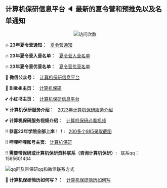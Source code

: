 ## 计算机保研信息平台 :speaker: 最新的夏令营和预推免以及名单通知

<p align="center"> 
  <img src="https://profile-counter.glitch.me/jsjby/count.svg" alt ="访问次数" title ="访问次数"/>
</p>

:fire: **23年夏令营通知：**  &nbsp; [夏令营通知](https://github.com/jsjby/jsjby_2023/tree/main)

:fire: **23年夏令营入营名单：**  &nbsp; [夏令营入营名单](https://github.com/jsjby/jsjby23_ruying)

:fire: **23年夏令营优营名单：**  &nbsp; [夏令营优营名单](https://github.com/jsjby/youying)

:heartbeat: **微信公众号：**  &nbsp; [计算机保研信息平台](https://mp.weixin.qq.com/s/EEEoK8YZXddrS9m9SOTwDQ)

:revolving_hearts: **Bilibili主页：**  &nbsp; [计算机保研](https://space.bilibili.com/258646084?)

:two_hearts: **小红书主页：**  &nbsp; [计算机保研信息平台](https://www.xiaohongshu.com/user/profile/558ce88b874dfa0e75b5d7e5)

:heartpulse: **计算机保研服务介绍：**  &nbsp; <a href="https://github.com/jsjby/jsjby_2023/blob/main/PDF/23年计算机保研方案.pdf" target="_blank">2023年计算机保研服务介绍</a>

:two_hearts: **计算机保研服务视频介绍：**  &nbsp; [计算机保研必看视频](https://www.bilibili.com/video/BV1Fj411u7zn/?spm_id_from=333.999.0.0&vd_source=7c9ce7d55b7c6574f2790a234db68a8f)

:bangbang: **恭喜23年学院全部上岸！！:** &nbsp; [200多个985录取截图](https://mp.weixin.qq.com/s/jeCpdNB8pRGNWEeiWPE6Tw) <br />

:bangbang: **哔哩哔哩账号主页:** &nbsp; [计算机保研](https://space.bilibili.com/258646084) <br />

:bangbang: **需要带保研或计算机保研资料联系（咨询计算机保研）:** &nbsp; 联系qq：1585601434 <br />

![qq群及带保研qq和微信联系方式](https://github.com/jsjby/jsjby/blob/main/logo.png)

:heartbeat: **计算机保研简历如何写？：**  &nbsp; [计算机保研简历如何写](https://www.bilibili.com/video/BV1Re411d7u1/?vd_source=7c9ce7d55b7c6574f2790a234db68a8f)




